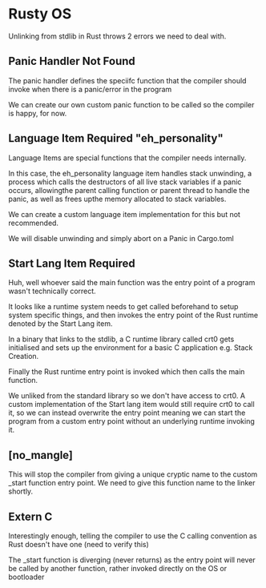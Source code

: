 
# Rusty OS

Unlinking from stdlib in Rust throws 2 errors we need to deal with.


## Panic Handler Not Found
The panic handler defines the speciifc function that the compiler should
invoke when there is a panic/error in the program

We can create our own custom panic function to be called so the compiler is happy, for now.

## Language Item Required "eh_personality"
Language Items are special functions that the compiler needs internally.

In this case, the eh_personality language item handles stack unwinding, a process
which calls the destructors of all live stack variables if a panic occurs, allowingthe parent calling function or parent thread to handle the panic, as well as frees upthe memory allocated to stack variables.

We can create a custom language item implementation for this but not recommended.

We will disable unwinding and simply abort on a Panic in Cargo.toml

## Start Lang Item Required
Huh, well whoever said the main function was the entry point of a program wasn't technically correct.

It looks like a runtime system needs to get called beforehand to setup system specific things, and then
invokes the entry point of the Rust runtime denoted by the Start Lang item.

In a binary that links to the stdlib, a C runtime library called crt0 gets initialised and sets up the
environment for a basic C application e.g. Stack Creation.

Finally the Rust runtime entry point is invoked which then calls the main function.

We unliked from the standard library so we don't have access to crt0. A custom implementation of
the Start lang item would still require crt0 to call it, so we can instead overwrite the entry point meaning
we can start the program from a custom entry point without an underlying runtime invoking it.

## [no_mangle] 
This will stop the compiler from giving a unique cryptic name to the custom _start function entry point.
We need to give this function name to the linker shortly.

## Extern C
Interestingly enough, telling the compiler to use the C calling convention as Rust doesn't have one (need to verify this)

The _start function is diverging (never returns) as the entry point will never be called by another function,
rather invoked directly on the OS or bootloader
